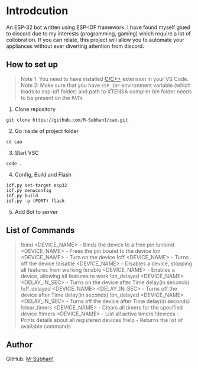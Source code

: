 # Introdcution

An ESP-32 bot written using ESP-IDF framework. I have found myself glued to discord due to my interests (programming, gaming) which require a lot of collobration. If you can relate, this project will allow you to automate your appliances without ever diverting attention from discord. 

## How to set up
  > Note 1: You need to have installed [C/C++](https://marketplace.visualstudio.com/items?itemName=ms-vscode.cpptools) extension in your VS Code.
  > Note 2: Make sure that you have `ESP_IDF` environment variable (which leads to esp-idf folder) and path to XTENSA compiler _bin_ folder needs to be present on the `PATH`.
  
1. Clone repository
```
git clone https://github.com/M-Subhan1/cao.git
```

2. Go inside of project folder
```
cd cao
```

3. Start VSC
```
code .
```

4. Config, Build and Flash

```
idf.py set-target esp32
idf.py menuconfig
idf.py build
idf.py -p (PORT) flash
```

5. Add Bot to server

## List of Commands

> !bind <DEVICE_NAME> - Binds the device to a free pin
> !unbind <DEVICE_NAME> - Frees the pin bound to the device
> !on <DEVICE_NAME> - Turn on the device
> !off <DEVICE_NAME> - Turns off the device
> !disable <DEVICE_NAME> - Disables a device, stopping all features from working
> !enable <DEVICE_NAME> - Enables a device, allowing all features to work
> !on_delayed <DEVICE_NAME> <DELAY_IN_SEC> - Turns on the device after Time delay(in seconds)
> !off_delayed <DEVICE_NAME> <DELAY_IN_SEC> - Turns off the device after Time delay(in seconds)
> !on_delayed <DEVICE_NAME> <DELAY_IN_SEC> - Turns off the device after Time delay(in seconds)
> !clear_timers <DEVICE_NAME> - Clears all timers for the specified device
> !timers <DEVICE_NAME> - List all active timers
> !devices - Prints details about all registered devices
> !help - Returns the list of available commands

## Author

GitHub: [M-Subhan1](https://github.com/M-Subhan1)<br>
